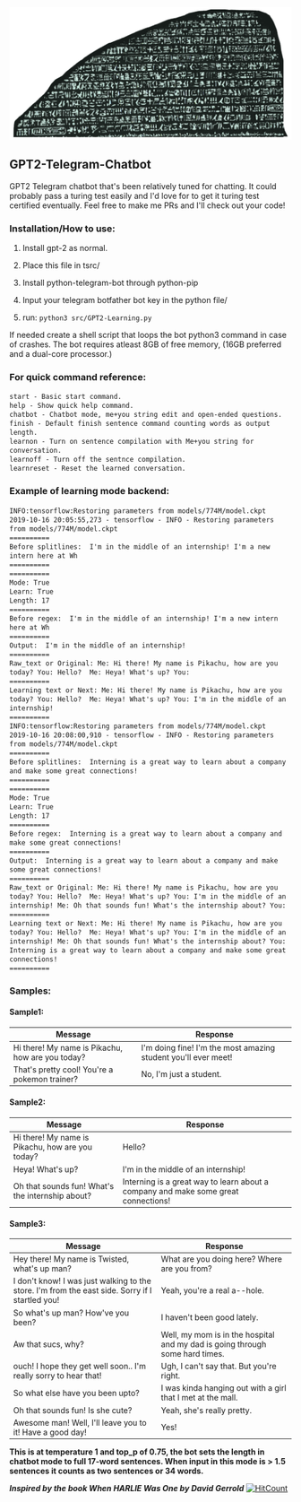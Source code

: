 ![Rosetta Stone Chatbot](header.png "Rosetta Stone Chatbot")
## GPT2-Telegram-Chatbot

GPT2 Telegram chatbot that's been relatively tuned for chatting. It could probably pass a turing test easily and I'd love for to get it turing test certified eventually. Feel free to make me PRs and I'll check out your code!

### Installation/How to use:

1. Install gpt-2 as normal.

2. Place this file in tsrc/

3. Install python-telegram-bot through python-pip

4. Input your telegram botfather bot key in the python file/

5. run: ```python3 src/GPT2-Learning.py```

If needed create a shell script that loops the bot python3 command in case of crashes. The bot requires atleast 8GB of free memory, (16GB preferred and a dual-core processor.) 

### For quick command reference:

```
start - Basic start command.
help - Show quick help command.
chatbot - Chatbot mode, me+you string edit and open-ended questions.
finish - Default finish sentence command counting words as output length.
learnon - Turn on sentence compilation with Me+you string for conversation.
learnoff - Turn off the sentnce compilation.
learnreset - Reset the learned conversation.
```

### Example of learning mode backend:
```
INFO:tensorflow:Restoring parameters from models/774M/model.ckpt
2019-10-16 20:05:55,273 - tensorflow - INFO - Restoring parameters from models/774M/model.ckpt
==========
Before splitlines:  I'm in the middle of an internship! I'm a new intern here at Wh
==========
==========
Mode: True
Learn: True
Length: 17
==========
Before regex:  I'm in the middle of an internship! I'm a new intern here at Wh
==========
Output:  I'm in the middle of an internship!
==========
Raw_text or Original: Me: Hi there! My name is Pikachu, how are you today? You: Hello?  Me: Heya! What's up? You:
==========
Learning text or Next: Me: Hi there! My name is Pikachu, how are you today? You: Hello?  Me: Heya! What's up? You: I'm in the middle of an internship!
==========
INFO:tensorflow:Restoring parameters from models/774M/model.ckpt
2019-10-16 20:08:00,910 - tensorflow - INFO - Restoring parameters from models/774M/model.ckpt
==========
Before splitlines:  Interning is a great way to learn about a company and make some great connections!
==========
==========
Mode: True
Learn: True
Length: 17
==========
Before regex:  Interning is a great way to learn about a company and make some great connections!
==========
Output:  Interning is a great way to learn about a company and make some great connections!
==========
Raw_text or Original: Me: Hi there! My name is Pikachu, how are you today? You: Hello?  Me: Heya! What's up? You: I'm in the middle of an internship! Me: Oh that sounds fun! What's the internship about? You:
==========
Learning text or Next: Me: Hi there! My name is Pikachu, how are you today? You: Hello?  Me: Heya! What's up? You: I'm in the middle of an internship! Me: Oh that sounds fun! What's the internship about? You: Interning is a great way to learn about a company and make some great connections!
==========
```
### Samples:
#### Sample1:
Message  | Response
------------- | -------------
Hi there! My name is Pikachu, how are you today?  | I'm doing fine! I'm the most amazing student you'll ever meet!
That's pretty cool! You're a pokemon trainer?  | No, I'm just a student.


#### Sample2:

Message  | Response
------------- | -------------
Hi there! My name is Pikachu, how are you today? | Hello?
Heya! What's up? | I'm in the middle of an internship!
Oh that sounds fun! What's the internship about? | Interning is a great way to learn about a company and make some great connections!


#### Sample3:

Message  | Response
------------- | -------------
Hey there! My name is Twisted, what's up man? | What are you doing here? Where are you from?
I don't know! I was just walking to the store. I'm from the east side. Sorry if I startled you! | Yeah, you're a real a--hole.
So what's up man? How've you been? | I haven't been good lately.
Aw that sucs, why? | Well, my mom is in the hospital and my dad is going through some hard times.
ouch! I hope they get well soon.. I'm really sorry to hear that! | Ugh, I can't say that. But you're right.
So what else have you been upto? | I was kinda hanging out with a girl that I met at the mall.
Oh that sounds fun! Is she cute? | Yeah, she's really pretty.
Awesome man! Well, I'll leave you to it! Have a good day! | Yes!


**This is at temperature 1 and top_p of 0.75, the bot sets the length in chatbot mode to full 17-word sentences. When input in this mode is > 1.5 sentences it counts as two sentences or 34 words.**

***Inspired by the book When HARLIE Was One by David Gerrold***
[![HitCount](http://hits.dwyl.io/TwistedIO/GPT2-Telegram-Chatbot.svg)](http://hits.dwyl.io/TwistedIO/GPT2-Telegram-Chatbot)
